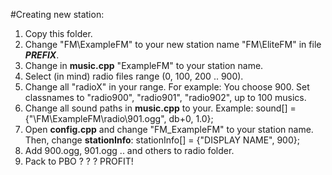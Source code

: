 #Creating new station:
1. Copy this folder.
2. Change "FM\ExampleFM" to your new station name "FM\EliteFM" in file **$PREFIX$**.
3. Change in **music.cpp** "ExampleFM" to your station name.
4. Select (in mind) radio files range (0, 100, 200 .. 900).
5. Change all "radioX" in your range. For example: You choose 900. Set classnames to "radio900", "radio901", "radio902", up to 100 musics.
6. Change all sound paths in **music.cpp** to your. Example: sound[] = {"\FM\ExampleFM\radio\901.ogg", db+0, 1.0};
7. Open **config.cpp** and change "FM_ExampleFM" to your station name. Then, change **stationInfo**: stationInfo[] = {"DISPLAY NAME", 900};
8. Add 900.ogg, 901.ogg .. and others to radio folder.
9. Pack to PBO
? ? ?
PROFIT!